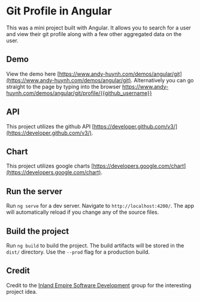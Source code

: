 # Git Profile in Angular

This was a mini project built with Angular. It allows you to search for a user and view their git profile along with a few other aggregated data on the user.

## Demo

View the demo here [https://www.andy-huynh.com/demos/angular/git](https://www.andy-huynh.com/demos/angular/git).
Alternatively you can go straight to the page by typing into the browser https://www.andy-huynh.com/demos/angular/git/profile/{{github_username}}

## API

This project utilizes the github API [https://developer.github.com/v3/](https://developer.github.com/v3/).

## Chart

This project utilizes google charts [https://developers.google.com/chart](https://developers.google.com/chart).

## Run the server

Run `ng serve` for a dev server. Navigate to `http://localhost:4200/`. The app will automatically reload if you change any of the source files.

## Build the project

Run `ng build` to build the project. The build artifacts will be stored in the `dist/` directory. Use the `--prod` flag for a production build.

## Credit

Credit to the [Inland Empire Software Development](https://www.meetup.com/iesd-meetup/) group for the interesting project idea.
